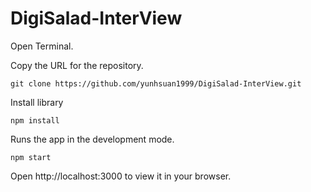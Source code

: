 # DigiSalad-InterView


Open Terminal.

Copy the URL for the repository.
```
git clone https://github.com/yunhsuan1999/DigiSalad-InterView.git
```

Install library
```
npm install
```

Runs the app in the development mode.
```
npm start
```
Open http://localhost:3000 to view it in your browser.
